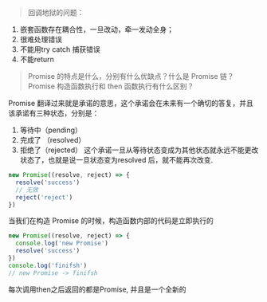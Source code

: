 >回调地狱的问题：

1. 嵌套函数存在耦合性，一旦改动，牵一发动全身；
2. 很难处理错误
3. 不能用try catch 捕获错误
4. 不能return

>Promise 的特点是什么，分别有什么优缺点？什么是 Promise 链？Promise 构造函数执行和 then 函数执行有什么区别？

Promise 翻译过来就是承诺的意思，这个承诺会在未来有一个确切的答复，并且该承诺有三种状态，分别是：

1. 等待中（pending）
2. 完成了 （resolved）
3. 拒绝了（rejected）
这个承诺一旦从等待状态变成为其他状态就永远不能更改状态了，也就是说一旦状态变为resolved 后，就不能再次改变.
```javascript
new Promise((resolve, reject) => {
  resolve('success')
  // 无效
  reject('reject')
})
```
当我们在构造 Promise 的时候，构造函数内部的代码是立即执行的

```javascript
new Promise((resolve, reject) => {
  console.log('new Promise')
  resolve('success')
})
console.log('finifsh')
// new Promise -> finifsh
```
每次调用then之后返回的都是Promise, 并且是一个全新的








